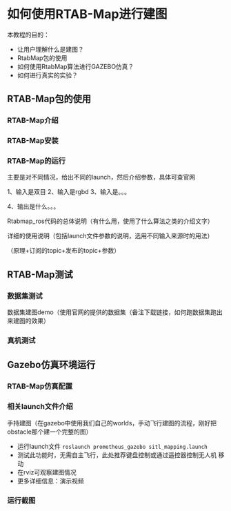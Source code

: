 ﻿# 如何使用RTAB-Map进行建图

本教程的目的：  

 - 让用户理解什么是建图？
 - RtabMap包的使用
 - 如何使用RtabMap算法进行GAZEBO仿真？
 - 如何进行真实的实验？

## RTAB-Map包的使用

### RTAB-Map介绍

### RTAB-Map安装

### RTAB-Map的运行

主要是对不同情况，给出不同的launch，然后介绍参数，具体可查官网

1、输入是双目
2、输入是rgbd
3、输入是。。。

4、输出是什么。。。

Rtabmap_ros代码的总体说明（有什么用，使用了什么算法之类的介绍文字）

详细的使用说明（包括launch文件参数的说明，选用不同输入来源时的用法）

（原理+订阅的topic+发布的topic+参数）



## RTAB-Map测试

### 数据集测试

数据集建图demo（使用官网的提供的数据集（备注下载链接，如何跑数据集跑出来建图的效果）

### 真机测试



## Gazebo仿真环境运行

### RTAB-Map仿真配置



### 相关launch文件介绍

手持建图（在gazebo中使用我们自己的worlds，手动飞行建图的流程，刚好把obstacle那个建一个完整的图）


 - 运行launch文件
	 `roslaunch prometheus_gazebo sitl_mapping.launch`
 - 测试此功能时，无需自主飞行，此处推荐键盘控制或通过遥控器控制无人机 移动
 - 在rviz可观察建图情况
 - 更多详细信息：演示视频

### 运行截图




